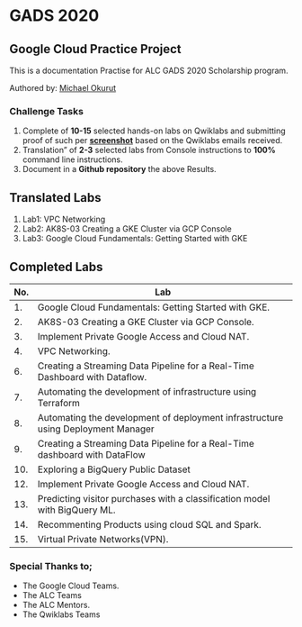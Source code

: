 # GADS 2020 
## Google Cloud Practice Project
This is a documentation Practise for ALC GADS 2020 Scholarship program.

Authored by: [Michael Okurut](https:github.com/OsteenMichaels) 

### Challenge Tasks
1. Complete of **10-15** selected hands-on labs on Qwiklabs and submitting proof of such per **[screenshot]()** based on the Qwiklabs emails received.
2. Translation” of **2-3** selected labs from Console instructions to **100%** command line instructions.
3. Document in a **Github repository**  the above Results.


## Translated Labs

1. Lab1: VPC Networking
2. Lab2: AK8S-03 Creating a GKE Cluster via GCP Console
3. Lab3: Google Cloud Fundamentals: Getting Started with GKE 


## Completed Labs
No. | Lab |
-------------------|----------------
1.| Google Cloud Fundamentals: Getting Started with GKE. |
2.| AK8S-03 Creating a GKE Cluster via GCP Console. |
3.| Implement Private Google Access and Cloud NAT. |
4.| VPC Networking. |
6.| Creating a Streaming Data Pipeline for a Real-Time Dashboard with Dataflow. 
7.| Automating the development of infrastructure using Terraform
8.| Automating the development of deployment infrastructure using Deployment Manager
9.| Creating a Streaming Data Pipeline for a Real-Time dashboard with DataFlow
10.| Exploring a BigQuery Public Dataset
12.| Implement Private Google Access and Cloud NAT.
13.| Predicting visitor purchases with a classification model with BigQuery ML.
14.| Recommenting Products using cloud SQL and Spark.
15.| Virtual Private Networks(VPN).


### Special Thanks to;
+ The Google Cloud Teams.
+ The ALC Teams
+ The ALC Mentors.
+ The Qwiklabs Teams
